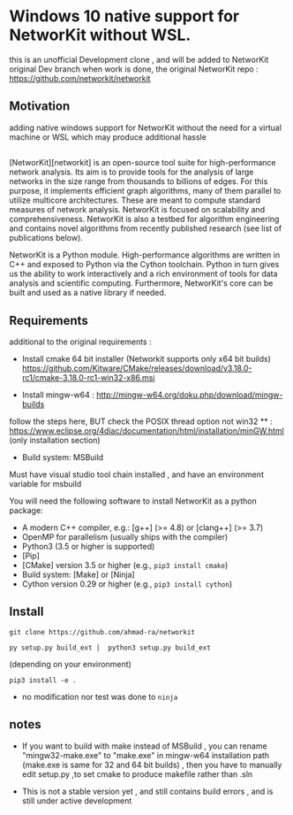 
# Windows 10 native support for NetworKit without WSL.

this is an unofficial Development clone , and will be added to NetworKit original Dev branch when work is done, the original NetworKit repo : https://github.com/networkit/networkit

## Motivation
adding native windows support for NetworKit without the need for a virtual machine or WSL which may produce additional hassle

## 
[NetworKit][networkit] is an open-source tool suite for high-performance
network analysis. Its aim is to provide tools for the analysis of large
networks in the size range from thousands to billions of edges. For this
purpose, it implements efficient graph algorithms, many of them parallel to
utilize multicore architectures. These are meant to compute standard measures
of network analysis. NetworKit is focused on scalability and comprehensiveness.
NetworKit is also a testbed for algorithm engineering and
contains novel algorithms from recently published research (see list of publications below).

NetworKit is a Python module. High-performance algorithms are written in C++ and exposed to Python
via the Cython toolchain. Python in turn gives us the ability to work interactively and a
rich environment of tools for data analysis and scientific computing.
Furthermore, NetworKit's core can be built and used as a native library if needed.

## Requirements

additional to the original requirements :

- Install cmake 64 bit installer (Networkit supports only x64 bit builds)
https://github.com/Kitware/CMake/releases/download/v3.18.0-rc1/cmake-3.18.0-rc1-win32-x86.msi

- Install mingw-w64 : http://mingw-w64.org/doku.php/download/mingw-builds

follow the steps here, BUT check the POSIX thread option not win32 ** : https://www.eclipse.org/4diac/documentation/html/installation/minGW.html (only installation section)

- Build system: MSBuild

 Must have visual studio tool chain installed , and have an environment variable for msbuild 


You will need the following software to install NetworKit as a python
package:

- A modern C++ compiler, e.g.: [g++] (&gt;= 4.8) or [clang++] (&gt;= 3.7)
- OpenMP for parallelism (usually ships with the compiler)
- Python3 (3.5 or higher is supported)
- [Pip]
- [CMake] version 3.5 or higher (e.g., `pip3 install cmake`)
- Build system: [Make] or [Ninja]
- Cython version 0.29 or higher (e.g., `pip3 install cython`)

## Install

    git clone https://github.com/ahmad-ra/networkit
    
    py setup.py build_ext |  python3 setup.py build_ext
     
   (depending on your environment)
    
    pip3 install -e .

- no modification nor test was done to `ninja`


## notes
- If you want to build with make instead of MSBuild , you can rename "mingw32-make.exe" to "make.exe" in mingw-w64 installation path (make.exe is same for 32 and 64 bit builds)  , then you have to manually edit setup.py ,to set cmake to produce makefile rather than .sln

- This is not a stable version yet , and still contains build errors , and is still under active development



